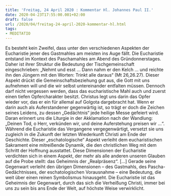 ```yaml
---
title: 'Freitag, 24 April 2020 : Kommentar Hl. Johannes Paul II.'
date: 2020-04-23T17:55:00.001+02:00
draft: false
url: /2020/04/freitag-24-april-2020-kommentar-hl.html
tags: 
- MEDITATIO
---
```


Es besteht kein Zweifel, dass unter den verschiedenen Aspekten der Eucharistie jener des Gastmahles am meisten ins Auge fällt. Die Eucharistie entstand im Kontext des Paschamahles am Abend des Gründonnerstages. Daher ist ihrer Struktur die Bedeutung der Tischgemeinschaft eingeschrieben: „Nehmt und esst … Dann nahm er den Kelch … und reichte ihn den Jüngern mit den Worten: Trinkt alle daraus“ (Mt 26,26.27). Dieser Aspekt drückt die Gemeinschaftsbeziehung gut aus, die Gott mit uns aufnehmen will und die wir selbst untereinander entfalten müssen. Dennoch darf nicht vergessen werden, dass das eucharistische Mahl auch und zuerst einen tiefen Opfercharakter besitzt. Christus legt uns darin das Opfer wieder vor, das er ein für allemal auf Golgota dargebracht hat. Wenn er darin auch als Auferstandener gegenwärtig ist, so trägt er doch die Zeichen seines Leidens, zu dessen „Gedächtnis“ jede heilige Messe gefeiert wird. Daran erinnert uns die Liturgie in der Akklamation nach der Wandlung: „Deinen Tod, o Herr, verkünden wir, und deine Auferstehung preisen wir …“. Während die Eucharistie das Vergangene vergegenwärtigt, versetzt sie uns zugleich in die Zukunft der letzten Wiederkunft Christi am Ende der Geschichte. Dieser „eschatologische“ Aspekt verleiht dem eucharistischen Sakrament eine mitreißende Dynamik, die den christlichen Weg mit dem Schritt der Hoffnung ausstattet. Diese Dimensionen der Eucharistie verdichten sich in einem Aspekt, der mehr als alle anderen unseren Glauben auf die Probe stellt: das Geheimnis der „Realpräsenz“. \[…\] Gerade seine Gegenwart verleiht den übrigen Dimensionen – des Gastmahls, des Pascha-Gedächtnisses, der eschatologischen Vorausnahme – eine Bedeutung, die weit über einen reinen Symbolismus hinausgeht. Die Eucharistie ist das Geheimnis der Gegenwart, durch das sich die Verheißung Christi, immer bei uns zu sein bis ans Ende der Welt, auf höchste Weise verwirklicht.